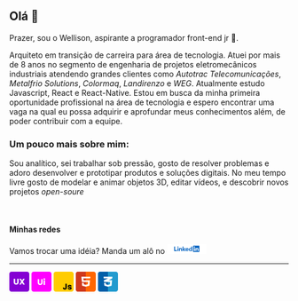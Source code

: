 ## Olá 👋

Prazer, sou o Wellison, aspirante a programador front-end jr 🌱. 

Arquiteto em transição de carreira para área de tecnologia. Atuei por mais de 8 anos no segmento de engenharia de projetos eletromecânicos industriais atendendo grandes clientes como *Autotrac Telecomunicações*, *Metalfrio Solutions*, *Colormaq*, *Landirenzo* e *WEG*. Atualmente estudo Javascript, React e React-Native. Estou em busca da minha primeira oportunidade profissional na área de tecnologia e espero encontrar uma vaga na qual eu possa adquirir e aprofundar meus conhecimentos além, de poder contribuir com a equipe. 


 
### Um pouco mais sobre mim:

Sou analítico, sei trabalhar sob pressão, gosto de resolver problemas e adoro desenvolver e prototipar produtos e soluções digitais. No meu tempo livre
gosto de modelar e animar objetos 3D, editar vídeos,  e descobrir novos projetos *open-soure* 

<br>

#### Minhas redes

Vamos trocar uma idéia? Manda um alô no [![image](https://github.com/wellison-md/badges/blob/main/linkedin2.png)](https://www.linkedin.com/in/wellison-mdias)


______

![image](https://github.com/wellison-md/badges/blob/main/ux.png)
![image](https://github.com/wellison-md/badges/blob/main/ui.png)
![image](https://github.com/wellison-md/badges/blob/main/js.png)
![image](https://github.com/wellison-md/badges/blob/main/html5.png)
![image](https://github.com/wellison-md/badges/blob/main/css3.png)



<!--
**wellison-md/wellison-md** is a ✨ _special_ ✨ repository because its `README.md` (this file) appears on your GitHub profile.

Here are some ideas to get you started:

- 🔭 I’m currently working on ...
- 🌱 I’m currently learning ...
- 👯 I’m looking to collaborate on ...
- 🤔 I’m looking for help with ...
- 💬 Ask me about ...
- 📫 How to reach me: ...
- 😄 Pronouns: ...
- ⚡ Fun fact: ...
- ![image](https://img.shields.io/badge/JavaScript-F7DF1E?style=for-the-badge&logo=javascript&logoColor=black)
- ![image](https://img.shields.io/badge/LinkedIn-0077B5?style=for-the-badge&logo=linkedin&logoColor=white) 
-->
